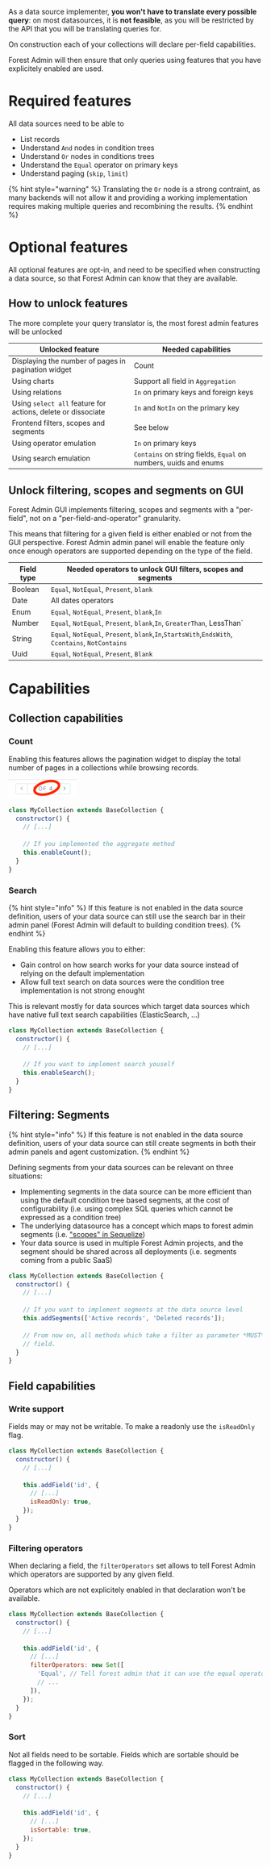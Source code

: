 As a data source implementer, **you won't have to translate every possible query**: on most datasources, it is **not feasible**, as you will be restricted by the API that you will be translating queries for.

On construction each of your collections will declare per-field capabilities.

Forest Admin will then ensure that only queries using features that you have explicitely enabled are used.

# Required features

All data sources need to be able to

- List records
- Understand `And` nodes in condition trees
- Understand `Or` nodes in conditions trees
- Understand the `Equal` operator on primary keys
- Understand paging (`skip`, `limit`)

{% hint style="warning" %}
Translating the `Or` node is a strong contraint, as many backends will not allow it and providing a working implementation requires making multiple queries and recombining the results.
{% endhint %}

# Optional features

All optional features are opt-in, and need to be specified when constructing a data source, so that Forest Admin can know that they are available.

## How to unlock features

The more complete your query translator is, the most forest admin features will be unlocked

| Unlocked feature                                             | Needed capabilities                                              |
| ------------------------------------------------------------ | ---------------------------------------------------------------- |
| Displaying the number of pages in pagination widget          | Count                                                            |
| Using charts                                                 | Support all field in `Aggregation`                               |
| Using relations                                              | `In` on primary keys and foreign keys                            |
| Using `select all` feature for actions, delete or dissociate | `In` and `NotIn` on the primary key                              |
| Frontend filters, scopes and segments                        | See below                                                        |
| Using operator emulation                                     | `In` on primary keys                                             |
| Using search emulation                                       | `Contains` on string fields, `Equal` on numbers, uuids and enums |

## Unlock filtering, scopes and segments on GUI

Forest Admin GUI implements filtering, scopes and segments with a "per-field", not on a "per-field-and-operator" granularity.

This means that filtering for a given field is either enabled or not from the GUI perspective. Forest Admin admin panel will enable the feature only once enough operators are supported depending on the type of the field.

| Field type | Needed operators to unlock GUI filters, scopes and segments                                      |
| ---------- | ------------------------------------------------------------------------------------------------ |
| Boolean    | `Equal`, `NotEqual`, `Present`, `blank`                                                          |
| Date       | All dates operators                                                                              |
| Enum       | `Equal`, `NotEqual`, `Present`, `blank`,`In`                                                     |
| Number     | `Equal`, `NotEqual`, `Present`, `blank`,`In`, `GreaterThan`, LessThan`                           |
| String     | `Equal`, `NotEqual`, `Present`, `blank`,`In`,`StartsWith`,`EndsWith`, `Ccontains`, `NotContains` |
| Uuid       | `Equal`, `NotEqual`, `Present`, `Blank`                                                          |

# Capabilities

## Collection capabilities

### Count

Enabling this features allows the pagination widget to display the total number of pages in a collections while browsing records.

![Pagination widget](../../../assets/customdatasource-count-capability.png)

```javascript
class MyCollection extends BaseCollection {
  constructor() {
    // [...]

    // If you implemented the aggregate method
    this.enableCount();
  }
}
```

### Search

{% hint style="info" %}
If this feature is not enabled in the data source definition, users of your data source can still use the search bar in their admin panel (Forest Admin will default to building condition trees).
{% endhint %}

Enabling this feature allows you to either:

- Gain control on how search works for your data source instead of relying on the default implementation
- Allow full text search on data sources were the condition tree implementation is not strong enought

This is relevant mostly for data sources which target data sources which have native full text search capabilities (ElasticSearch, ...)

```javascript
class MyCollection extends BaseCollection {
  constructor() {
    // [...]

    // If you want to implement search youself
    this.enableSearch();
  }
}
```

## Filtering: Segments

{% hint style="info" %}
If this feature is not enabled in the data source definition, users of your data source can still create segments in both their admin panels and agent customization.
{% endhint %}

Defining segments from your data sources can be relevant on three situations:

- Implementing segments in the data source can be more efficient than using the default condition tree based segments, at the cost of configurability (i.e. using complex SQL queries which cannot be expressed as a condition tree)
- The underlying datasource has a concept which maps to forest admin segments (i.e. ["scopes" in Sequelize](https://sequelize.org/master/manual/scopes.html))
- Your data source is used in multiple Forest Admin projects, and the segment should be shared across all deployments (i.e. segments coming from a public SaaS)

```javascript
class MyCollection extends BaseCollection {
  constructor() {
    // [...]

    // If you want to implement segments at the data source level
    this.addSegments(['Active records', 'Deleted records']);

    // From now on, all methods which take a filter as parameter *MUST* not ignore its segment
    // field.
  }
}
```

## Field capabilities

### Write support

Fields may or may not be writable. To make a readonly use the `isReadOnly` flag.

```javascript
class MyCollection extends BaseCollection {
  constructor() {
    // [...]

    this.addField('id', {
      // [...]
      isReadOnly: true,
    });
  }
}
```

### Filtering operators

When declaring a field, the `filterOperators` set allows to tell Forest Admin which operators are supported by any given field.

Operators which are not explicitely enabled in that declaration won't be available.

```javascript
class MyCollection extends BaseCollection {
  constructor() {
    // [...]

    this.addField('id', {
      // [...]
      filterOperators: new Set([
        'Equal', // Tell forest admin that it can use the equal operator on the id field
        // ...
      ]),
    });
  }
}
```

### Sort

Not all fields need to be sortable. Fields which are sortable should be flagged in the following way.

```javascript
class MyCollection extends BaseCollection {
  constructor() {
    // [...]

    this.addField('id', {
      // [...]
      isSortable: true,
    });
  }
}
```
